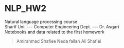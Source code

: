 # NLP_HW2
Natural language processing course<br/>
Sharif Uni. --- Computer Engineering Dept. --- Dr. Asgari<br/>
Notebooks and data related to the first homework<br/>
>Amirahmad Shafiee
>Neda fallah
>Ali Shafiei
